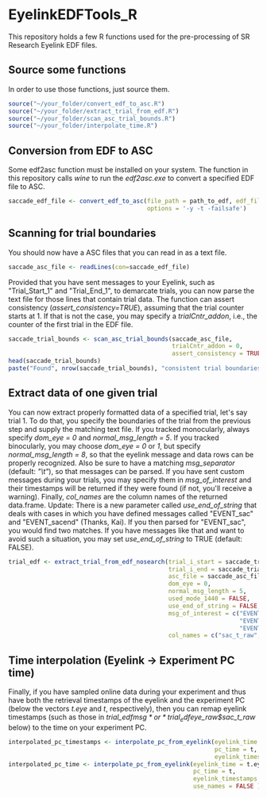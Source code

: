 # EyelinkEDFTools_R

This repository holds a few R functions used for the pre-processing of SR Research Eyelink EDF files. 

## Source some functions
In order to use those functions, just source them.
```R
source("~/your_folder/convert_edf_to_asc.R")
source("~/your_folder/extract_trial_from_edf.R")
source("~/your_folder/scan_asc_trial_bounds.R")
source("~/your_folder/interpolate_time.R")
```

## Conversion from EDF to ASC
Some edf2asc function must be installed on your system. The function in this repository calls *wine* to run the *edf2asc.exe* to convert a specified EDF file to ASC.
```R
saccade_edf_file <- convert_edf_to_asc(file_path = path_to_edf, edf_file = saccade_edf_filename, 
                                       options = '-y -t -failsafe')
```

## Scanning for trial boundaries
You should now have a ASC files that you can read in as a text file.
```R
saccade_asc_file <- readLines(con=saccade_edf_file)
```
Provided that you have sent messages to your Eyelink, such as "Trial_Start_1" and "Trial_End_1", to demarcate trials, you can now parse the text file for those lines that contain trial data. The function can assert consistency (*assert_consistency=TRUE*), assuming that the trial counter starts at 1. If that is not the case, you may specify a *trialCntr_addon*, i.e., the counter of the first trial in the EDF file.
```R
saccade_trial_bounds <- scan_asc_trial_bounds(saccade_asc_file, 
                                              trialCntr_addon = 0, 
                                              assert_consistency = TRUE)
head(saccade_trial_bounds)
paste("Found", nrow(saccade_trial_bounds), "consistent trial boundaries in EDF.")
```

## Extract data of one given trial
You can now extract properly formatted data of a specified trial, let's say trial 1. To do that, you specify the boundaries of the trial from the previous step and supply the matching text file. 
If you tracked monocularly, always specify *dom_eye = 0* and *normal_msg_length = 5*. If you tracked binocularly, you may choose *dom_eye = 0* or *1*, but specify *normal_msg_length = 8*, so that the eyelink message and data rows can be properly recognized. Also be sure to have a matching *msg_separator* (default: *"\t"*), so that messages can be parsed. If you have sent custom messages during your trials, you may specify them in *msg_of_interest* and their timestamps will be returned if they were found (if not, you'll receive a warning). Finally, *col_names* are the column names of the returned data.frame.
Update: There is a new parameter called *use_end_of_string* that deals with cases in which you have defined messages called "EVENT_sac" and "EVENT_sacend" (Thanks, Kai). If you then parsed for "EVENT_sac", you would find two matches. If you have messages like that and want to avoid such a situation, you may set *use_end_of_string* to TRUE (default: FALSE). 
```R
trial_edf <- extract_trial_from_edf_nosearch(trial_i_start = saccade_trial_bounds$trial_i_starts[1], 
                                             trial_i_end = saccade_trial_bounds$trial_i_ends[1],
                                             asc_file = saccade_asc_file, 
                                             dom_eye = 0, 
                                             normal_msg_length = 5,
                                             used_mode_1440 = FALSE, 
                                             use_end_of_string = FALSE,
                                             msg_of_interest = c("EVENT_cueOn", "EVENT_timeSaccade", 
                                                                 "EVENT_timeMoveStarted", "EVENT_timeMoveFinished", 
                                                                 "EVENT_boundaryCross"),
                                             col_names = c("sac_t_raw", "sac_x_raw", "sac_y_raw", "sac_pupil") )
```

## Time interpolation (Eyelink -> Experiment PC time)
Finally, if you have sampled online data during your experiment and thus have both the retrieval timestamps of the eyelink and the experiment PC (below the vectors *t.eye* and *t*, respectively), then you can remap eyelink timestamps (such as those in *trial_edf$msg* or *trial_edf$eye_raw$sac_t_raw* below) to the time on your experiment PC. 
```R
interpolated_pc_timestamps <- interpolate_pc_from_eyelink(eyelink_time = t.eye, 
                                                          pc_time = t, 
                                                          eyelink_timestamps = trial_edf$msg )
interpolated_pc_time <- interpolate_pc_from_eyelink(eyelink_time = t.eye, 
                                                    pc_time = t, 
                                                    eyelink_timestamps = trial_edf$eye_raw$sac_t_raw, 
                                                    use_names = FALSE )
```

